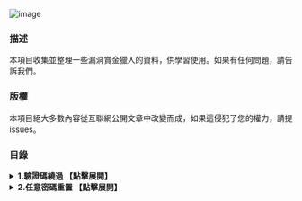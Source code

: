 ![image](https://user-images.githubusercontent.com/92664048/143562067-2285626b-9ed3-4d9b-a21c-97613106d37b.png)


### 描述
本項目收集並整理一些漏洞賞金獵人的資料，供學習使用。如果有任何問題，請告訴我們。

### 版權
本項目絕大多數內容從互聯網公開文章中改變而成，如果這侵犯了您的權力，請提issues。


### 目錄
<details>
  <summary><strong>1.驗證碼繞過 【點擊展開】</strong></summary>
  
  * 驗證碼一直有效
  
  * 生成驗證碼字符集可控
  
  * 驗證碼存放在暴露的位置
  
  * 驗證碼爲空，或者 8888 & 0000等繞過
  
  * 驗證碼尺寸可控
  
  * 使用Burp繞過驗證碼
  
</details>

<details>
  <summary><strong>2.任意密碼重置 【點擊展開】</strong></summary>
  

</details>
